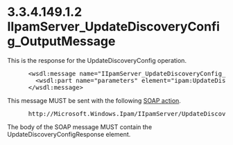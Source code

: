 <html dir="LTR" xmlns:mshelp="http://msdn.microsoft.com/mshelp" xmlns:ddue="http://ddue.schemas.microsoft.com/authoring/2003/5" xmlns:xlink="http://www.w3.org/1999/xlink" xmlns:tool="http://www.microsoft.com/tooltip">
 <body>
 <div id="header">
 <h1 class="heading">3.3.4.149.1.2 IIpamServer_UpdateDiscoveryConfig_OutputMessage</h1>
 </div>
 <div id="mainSection">
 <div id="mainBody">
 <div id="allHistory" class="saveHistory"></div>
 <div id="sectionSection0" class="section" name="collapseableSection">
 

<p>This is the response for the UpdateDiscoveryConfig
operation.</p>

<dl>
<dd>
<div><pre> &lt;wsdl:message name=&quot;IIpamServer_UpdateDiscoveryConfig_OutputMessage&quot;&gt;
   &lt;wsdl:part name=&quot;parameters&quot; element=&quot;ipam:UpdateDiscoveryConfigResponse&quot; /&gt;
 &lt;/wsdl:message&gt;
</pre></div>
</dd></dl>

<p>This message MUST be sent with the following <a href="21b4a631-8f28-420f-822f-c5f879d5046e.md#gt_c1358651-96c1-4ce0-8e1f-b0b7a94145e3">SOAP action</a>.</p>

<dl>
<dd>
<div><pre> http://Microsoft.Windows.Ipam/IIpamServer/UpdateDiscoveryConfigResponse
</pre></div>
</dd></dl>

<p>The body of the SOAP message MUST contain the
UpdateDiscoveryConfigResponse element.</p>


 </div>
 </div>
 </div>
 </body>
</html>